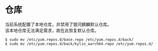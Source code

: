 # 仓库

当前系统配置了本地仓库，并禁用了银河麒麟默认仓库。  
该本地仓库无法满足需求，故在此恢复默认仓库。

```
$ sudo mv /etc/yum.repos.d/base.repo /etc/yum.repos.d/back/
$ sudo mv /etc/yum.repos.d/back/kylin_aarch64.repo /etc/yum.repos.d/
```
